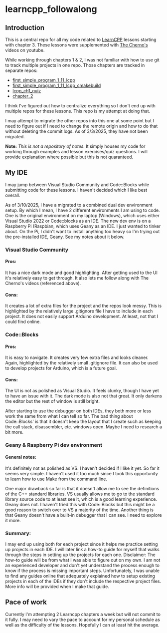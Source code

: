 # learncpp_followalong

## Introduction
This is a central repo for all my code related to [LearnCPP](https://www.learncpp.com/) lessons starting with chapter 3. These lessons were supplemented with [The Cherno's](https://www.youtube.com/playlist?list=PLlrATfBNZ98dudnM48yfGUldqGD0S4FFb) videos on youtube. 

While working through chapters 1 & 2, I was not familiar with how to use git to track multiple projects in one repo. Those chapters are tracked in separate repos: 

- [first_simple_program_1_11_lcpp](https://github.com/stephentobias/first_simple_program_1_11_lcpp)
- [first_simple_program_1_11_lcpp_cmakebuild](https://github.com/stephentobias/first_simple_program_1_11_lcpp_cmakebuild)
- [lcpp_ch1_quiz](https://github.com/stephentobias/lcpp_ch1_quiz)
- [chapter_2](https://github.com/stephentobias/chapter_2)
	
I think I've figured out how to centralize everything so I don't end up with multiple repos for these lessons. This repo is my attempt at doing that. 

I may attempt to migrate the other repos into this one at some point but I need to figure out if I need to change the remote origin and how to do that without deleting the commit logs. As of 3/3/2025, they have not been migrated. 

**Note:** *This is not a repository of notes.* It simply houses my code for working through examples and lesson exercises/quiz questions. I will provide explanation where possible but this is not quaranteed.

## My IDE
I may jump between Visual Studio Community and Code::Blocks while submitting code for these lessons. I haven't decided which I like best overall. 

As of 3/10/2025, I have a migrated to a combined dual dev environment setup. By which I mean, I have 2 different environments I am using to code. One is the original environment on my laptop (Windows), which uses either Visual Studio 2022 or Code::blocks as an IDE. The new dev env is on a Raspberry Pi (Raspbian, which uses Geany as an IDE. I just wanted to tinker about. On the Pi, I didn't want to install anything too heavy so I'm trying out the pre-installed IDE, Geany. See my notes about it below.

### Visual Studio Community
#### Pros: 
It has a nice dark mode and good highlighting. After getting used to the UI it's relatively easy to get through. It also lets me follow along with The Cherno's videos (referenced above). 
#### Cons: 
It creates a lot of extra files for the project and the repos look messy. This is highlighted by the relatively large .gitignore file I have to include in each project. It does not easily support Arduino development. At least, not that I could find online. 

### Code::Blocks
#### Pros:
It is easy to navigate. It creates very few extra files and looks cleaner. Again, highlighted by the relatively small .gitignore file. It can also be used to develop projects for Arduino, which is a future goal. 
#### Cons: 
The UI is not as polished as Visual Studio. It feels clunky, though I have yet to have an issue with it. The dark mode is also not that great. It only darkens the editor but the rest of window is still bright. 

After starting to use the debugger on both IDEs, they both more or less work the same from what I can tell so far. The bad thing about Code::Blocks' is that it doesn't keep the layout that I create such as keeping the call stack, disassembler, etc. windows open. Maybe I need to research a bit more.


### Geany & Raspberry Pi dev environment
#### General notes:
It's definitely not as polished as VS. I haven't decided if I like it yet. So far it seems very simple. I haven't used it too much since I took this opportunity to learn how to use Make from the command line. 

One major drawback so far is that it doesn't allow me to see the definitions of the C++ standard libraries. VS usually allows me to go to the standard library source code to at least see it, which is a good learning experience. Geany does not. I haven't tried this with Code::Blocks but this might be a good reason to switch over to VS a majority of the time. 
Another thing is that Geany doesn't have a built-in debugger that I can see. I need to explore it more. 

### Summary:
I may end up using both for each project since it helps me practice setting up projects in each IDE. I will later link a how-to guide for myself that walks through the steps in setting up the projects for each one. Disclaimer: The how-to guide will be from what I was able to figure out on my own. I am not an experienced developer and don't yet understand the process enough to know if the process is missing important steps. Unfortunately, I was unable to find any guides online that adequately explained how to setup existing projects in each of the IDEs if they don't include the respective project files. More info will be provided when I make that guide. 


## Pace of work
Currently I'm attempting 2 Learncpp chapters a week but will not commit to it fully. I may need to vary the pace to account for my personal schedule as well as the difficulty of the lessons. Hopefully I can at least hit the average. 
